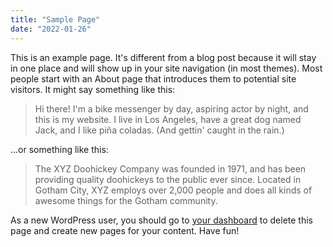 ```yaml
---
title: "Sample Page"
date: "2022-01-26"
---
```


This is an example page. It's different from a blog post because it will stay in one place and will show up in your site navigation (in most themes). Most people start with an About page that introduces them to potential site visitors. It might say something like this:

> Hi there! I'm a bike messenger by day, aspiring actor by night, and this is my website. I live in Los Angeles, have a great dog named Jack, and I like piña coladas. (And gettin' caught in the rain.)

...or something like this:

> The XYZ Doohickey Company was founded in 1971, and has been providing quality doohickeys to the public ever since. Located in Gotham City, XYZ employs over 2,000 people and does all kinds of awesome things for the Gotham community.

As a new WordPress user, you should go to [your dashboard](http://box2508/cgi/addon_GT.cgi?s=GT::WP::Install::EIG+%28blogdes2%29+-+10.24.48.80+%5BWordpress%3b+/var/hp/common/lib/Wordpress.pm%3b+543%3b+Hosting::gap_call%5D/wp-admin/) to delete this page and create new pages for your content. Have fun!
